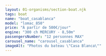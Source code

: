 ```yaml
---
layout: 01-organisms/section-boat.njk
tags: boat
name: "boat_casablanca"
model: "lomac_850"
price: "À partir de 500€/jour"
engine: "300 ch MERCURY - 8,50m"
passengersNumber: "12 personnes MAX"
carousel_name: "carousel_casablanca"
imageAlt: "Photos du bateau \"Casa Blanca\""
---
```

